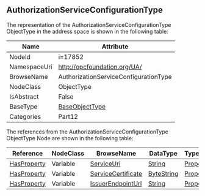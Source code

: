 <!-- objecttype -->
## AuthorizationServiceConfigurationType
  
<!-- end of text -->
The representation of the AuthorizationServiceConfigurationType ObjectType in the address space is shown in the following table:  

|Name|Attribute|
|---|---|
|NodeId|i=17852|
|NamespaceUri|http://opcfoundation.org/UA/|
|BrowseName|AuthorizationServiceConfigurationType|
|NodeClass|ObjectType|
|IsAbstract|False|
|BaseType|[BaseObjectType](../../../Part5/ObjectTypes/BaseObjectType/readme.md)|
|Categories|Part12|

The references from the AuthorizationServiceConfigurationType ObjectType Node are shown in the following table:  

|Reference|NodeClass|BrowseName|DataType|TypeDefinition|ModellingRule|
|---|---|---|---|---|---|
|[HasProperty](../../../Part3/ReferenceTypes/HasProperty/readme.md)|Variable|[ServiceUri](#ServiceUri)|[String](../../../Part3/DataTypes/String/readme.md)|[PropertyType](../../Part5/VariableTypes/PropertyType/readme.md)|[Mandatory](../../Objects/Mandatory/readme.md)|
|[HasProperty](../../../Part3/ReferenceTypes/HasProperty/readme.md)|Variable|[ServiceCertificate](#ServiceCertificate)|[ByteString](../../../Part3/DataTypes/ByteString/readme.md)|[PropertyType](../../Part5/VariableTypes/PropertyType/readme.md)|[Mandatory](../../Objects/Mandatory/readme.md)|
|[HasProperty](../../../Part3/ReferenceTypes/HasProperty/readme.md)|Variable|[IssuerEndpointUrl](#IssuerEndpointUrl)|[String](../../../Part3/DataTypes/String/readme.md)|[PropertyType](../../Part5/VariableTypes/PropertyType/readme.md)|[Mandatory](../../Objects/Mandatory/readme.md)|



